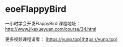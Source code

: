 eoeFlappyBird
=============

一小时学会开发FlappyBird
课程地址：http://www.jikexueyuan.com/course/34.html

更多视频课程请看： [https://yunp.top](https://yunp.top)
